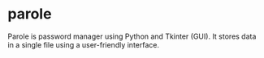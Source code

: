 # parole
Parole is password manager using Python and Tkinter (GUI).  It stores data in a single file using a user-friendly interface.
